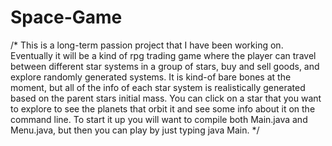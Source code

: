 # Space-Game
/*
This is a long-term passion project that I have been working on. Eventually it will be a kind of rpg trading game where the player can travel between different star systems in a group of stars, buy and sell goods, and explore randomly generated systems. It is kind-of bare bones at the moment, but all of the info of each star system is realistically generated based on the parent stars initial mass. You can click on a star that you want to explore to see the planets that orbit it and see some info about it on the command line. 
To start it up you will want to compile both Main.java and Menu.java, but then you can play by just typing java Main. 
*/
